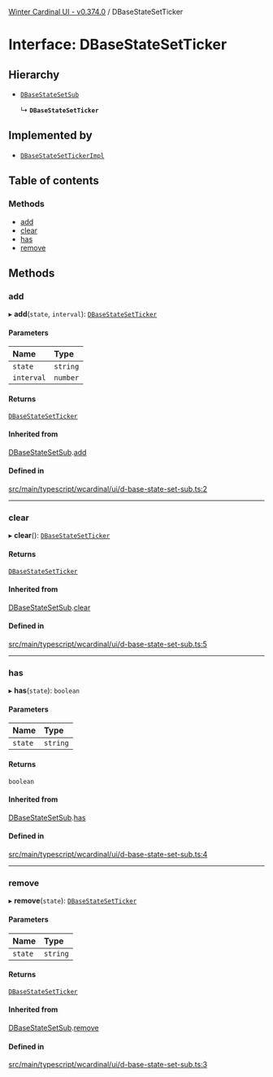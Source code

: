[Winter Cardinal UI - v0.374.0](../index.md) / DBaseStateSetTicker

# Interface: DBaseStateSetTicker

## Hierarchy

- [`DBaseStateSetSub`](DBaseStateSetSub.md)

  ↳ **`DBaseStateSetTicker`**

## Implemented by

- [`DBaseStateSetTickerImpl`](../classes/DBaseStateSetTickerImpl.md)

## Table of contents

### Methods

- [add](DBaseStateSetTicker.md#add)
- [clear](DBaseStateSetTicker.md#clear)
- [has](DBaseStateSetTicker.md#has)
- [remove](DBaseStateSetTicker.md#remove)

## Methods

### add

▸ **add**(`state`, `interval`): [`DBaseStateSetTicker`](DBaseStateSetTicker.md)

#### Parameters

| Name | Type |
| :------ | :------ |
| `state` | `string` |
| `interval` | `number` |

#### Returns

[`DBaseStateSetTicker`](DBaseStateSetTicker.md)

#### Inherited from

[DBaseStateSetSub](DBaseStateSetSub.md).[add](DBaseStateSetSub.md#add)

#### Defined in

[src/main/typescript/wcardinal/ui/d-base-state-set-sub.ts:2](https://github.com/winter-cardinal/winter-cardinal-ui/blob/v0.310.1/src/main/typescript/wcardinal/ui/d-base-state-set-sub.ts#L2)

___

### clear

▸ **clear**(): [`DBaseStateSetTicker`](DBaseStateSetTicker.md)

#### Returns

[`DBaseStateSetTicker`](DBaseStateSetTicker.md)

#### Inherited from

[DBaseStateSetSub](DBaseStateSetSub.md).[clear](DBaseStateSetSub.md#clear)

#### Defined in

[src/main/typescript/wcardinal/ui/d-base-state-set-sub.ts:5](https://github.com/winter-cardinal/winter-cardinal-ui/blob/v0.310.1/src/main/typescript/wcardinal/ui/d-base-state-set-sub.ts#L5)

___

### has

▸ **has**(`state`): `boolean`

#### Parameters

| Name | Type |
| :------ | :------ |
| `state` | `string` |

#### Returns

`boolean`

#### Inherited from

[DBaseStateSetSub](DBaseStateSetSub.md).[has](DBaseStateSetSub.md#has)

#### Defined in

[src/main/typescript/wcardinal/ui/d-base-state-set-sub.ts:4](https://github.com/winter-cardinal/winter-cardinal-ui/blob/v0.310.1/src/main/typescript/wcardinal/ui/d-base-state-set-sub.ts#L4)

___

### remove

▸ **remove**(`state`): [`DBaseStateSetTicker`](DBaseStateSetTicker.md)

#### Parameters

| Name | Type |
| :------ | :------ |
| `state` | `string` |

#### Returns

[`DBaseStateSetTicker`](DBaseStateSetTicker.md)

#### Inherited from

[DBaseStateSetSub](DBaseStateSetSub.md).[remove](DBaseStateSetSub.md#remove)

#### Defined in

[src/main/typescript/wcardinal/ui/d-base-state-set-sub.ts:3](https://github.com/winter-cardinal/winter-cardinal-ui/blob/v0.310.1/src/main/typescript/wcardinal/ui/d-base-state-set-sub.ts#L3)
